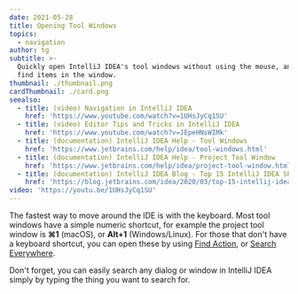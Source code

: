 ```yaml
---
date: 2021-05-28
title: Opening Tool Windows
topics:
  - navigation
author: tg
subtitle: >-
  Quickly open IntelliJ IDEA's tool windows without using the mouse, and easily
  find items in the window.
thumbnail: ./thumbnail.png
cardThumbnail: ./card.png
seealso:
  - title: (video) Navigation in IntelliJ IDEA
    href: 'https://www.youtube.com/watch?v=1UHsJyCq1SU'
  - title: (video) Editor Tips and Tricks in IntelliJ IDEA
    href: 'https://www.youtube.com/watch?v=JEpeHNsWIMk'
  - title: (documentation) IntelliJ IDEA Help - Tool Windows
    href: 'https://www.jetbrains.com/help/idea/tool-windows.html'
  - title: (documentation) IntelliJ IDEA Help - Project Tool Window
    href: 'https://www.jetbrains.com/help/idea/project-tool-window.html'
  - title: (documentation) IntelliJ IDEA Blog - Top 15 IntelliJ IDEA Shortcuts
    href: 'https://blog.jetbrains.com/idea/2020/03/top-15-intellij-idea-shortcuts/'
video: 'https://youtu.be/1UHsJyCq1SU'
---
```

The fastest way to move around the IDE is with the keyboard. Most tool windows
have a simple numeric shortcut, for example the project tool window is **⌘1**
(macOS), or **Alt+1** (Windows/Linux). For those that don't have a keyboard
shortcut, you can open these by using [Find Action](../find-actions), or
[Search Everywhere](../search-everywhere).


Don't forget, you can easily search any dialog or window in IntelliJ IDEA
simply by typing the thing you want to search for.

